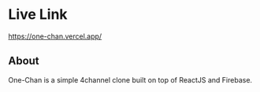 # Live Link
https://one-chan.vercel.app/

## About
One-Chan is a simple 4channel clone built on top of ReactJS and Firebase.
